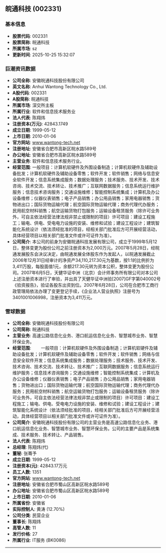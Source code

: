 ## 皖通科技 (002331)

### 基本信息

- **股票代码**: 002331
- **股票简称**: 皖通科技
- **所属市场**: sz
- **更新时间**: 2025-10-25 15:32:07

### 巨潮资讯数据

- **公司全称**: 安徽皖通科技股份有限公司
- **英文名称**: Anhui Wantong Technology Co., Ltd.
- **A股代码**: 002331
- **A股简称**: 皖通科技
- **所属市场**: 深交所主板
- **所属行业**: 软件和信息技术服务业
- **法人代表**: 陈翔炜
- **注册资本(万元)**: 42843.1749
- **成立日期**: 1999-05-12
- **上市日期**: 2010-01-06
- **官方网站**: www.wantong-tech.net
- **注册地址**: 安徽省合肥市高新区皖水路589号
- **办公地址**: 安徽省合肥市高新区皖水路589号
- **主营业务**: 软件和信息技术服务行业。
- **经营范围**: 一般项目：计算机软硬件及外围设备制造；计算机软硬件及辅助设备批发；计算机软硬件及辅助设备零售；软件开发；软件销售；网络与信息安全软件开发；信息系统集成服务；数据处理服务；技术服务、技术开发、技术咨询、技术交流、技术转让、技术推广；互联网数据服务；信息系统运行维护服务；信息技术咨询服务；交通设施维修；智能控制系统集成；计算机及办公设备维修；仪器仪表销售；电子产品销售；办公用品销售；家用电器销售；货物进出口；国际货物运输代理；航空国际货物运输代理；商务代理代办服务；民用航空材料销售；航空运输货物打包服务；运输设备租赁服务（除许可业务外，可自主依法经营法律法规非禁止或限制的项目）许可项目：建设工程施工；输电、供电、受电电力设施的安装、维修和试验；建设工程设计；建筑智能化系统设计（依法须经批准的项目，经相关部门批准后方可开展经营活动，具体经营项目以相关部门批准文件或许可证件为准）。
- **公司简介**: 本公司的前身为安徽皖通科技发展有限公司，成立于1999年5月12日，整体变更为股份公司之前注册资本为2,000万元。2007年5月28日，经皖通发展股东会决议决定，由皖通发展全体股东作为发起人，以皖通发展截止2006年12月31日经审计的净资产34,110,217.30元为基数，按1:1的比例折为3,411万股，每股面值1元，余额217.30元转为资本公积，整体变更为股份公司。2007年6月5日，天健华证中洲（北京）会计师事务所有限公司对本公司上述注册资本进行了审验，并出具了天健华证中洲验[2007]GF字第040002号《验资报告》，验证各股东出资到位。2007年6月28日，公司在合肥市工商行政管理局依法办理了变更登记手续，《企业法人营业执照》注册号为3401001006998，注册资本为3,411万元。

### 雪球数据

- **公司全称**: 安徽皖通科技股份有限公司
- **公司简称**: 皖通科技
- **主营业务**: 高速公路信息化业务、港口航运信息化业务、智慧城市业务、智慧环保业务。
- **经营范围**: 　　一般项目：计算机软硬件及外围设备制造；计算机软硬件及辅助设备批发；计算机软硬件及辅助设备零售；软件开发；软件销售；网络与信息安全软件开发；信息系统集成服务；数据处理服务；技术服务、技术开发、技术咨询、技术交流、技术转让、技术推广；互联网数据服务；信息系统运行维护服务；信息技术咨询服务；交通设施维修；智能控制系统集成；计算机及办公设备维修；仪器仪表销售；电子产品销售；办公用品销售；家用电器销售；货物进出口；国际货物运输代理；航空国际货物运输代理；商务代理代办服务；民用航空材料销售；航空运输货物打包服务；运输设备租赁服务（除许可业务外，可自主依法经营法律法规非禁止或限制的项目）许可项目：建设工程施工；输电、供电、受电电力设施的安装、维修和试验；建设工程设计；建筑智能化系统设计（依法须经批准的项目，经相关部门批准后方可开展经营活动，具体经营项目以相关部门批准文件或许可证件为准）。
- **公司简介**: 安徽皖通科技股份有限公司的主营业务是高速公路信息化业务、港口航运信息化业务、智慧城市业务、智慧环保业务。公司的主要产品是系统集成、技术服务、技术转让、产品销售。
- **法人代表**: 陈翔炜
- **总经理**: 陈翔炜(代)
- **董秘**: 张骞予
- **成立日期**: 1999-05-12
- **注册资本(元)**: 42843.17万元
- **员工人数**: 1351
- **官方网站**: www.wantong-tech.net
- **注册地址**: 安徽省合肥市蜀山区高新区皖水路589号
- **办公地址**: 安徽省合肥市蜀山区高新区皖水路589号
- **上市日期**: 2010-01-06
- **所属省份**: 安徽省
- **实际控制人**: 黄涛 (12.70%)
- **公司分类**: 民营企业
- **董事长**: 陈翔炜
- **高管人数**: 11
- **发行价格**: 27
- **所属行业**: IT服务 (BK0086)

---